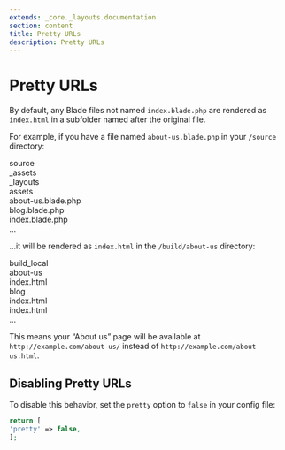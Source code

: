 ```yaml
---
extends: _core._layouts.documentation
section: content
title: Pretty URLs
description: Pretty URLs
---
```


# Pretty URLs

By default, any Blade files not named `index.blade.php` are rendered as `index.html` in a subfolder named after the
original file.

For example, if you have a file named `about-us.blade.php` in your `/source` directory:

<div class="files">
    <div class="folder folder--open">source
        <div class="folder">_assets</div>
        <div class="folder">_layouts</div>
        <div class="folder">assets</div>
        <div class="file focus">about-us.blade.php</div>
        <div class="file">blog.blade.php</div>
        <div class="file">index.blade.php</div>
    </div>
    <div class="ellipsis">...</div>
</div>

…it will be rendered as `index.html` in the `/build/about-us` directory:

<div class="files">
    <div class="folder folder--open">build_local
        <div class="folder folder--open focus">about-us
            <div class="file">index.html</div>
        </div>
        <div class="folder folder--open">blog
            <div class="file">index.html</div>
        </div>
        <div class="file">index.html</div>
    </div>
    <div class="ellipsis">...</div>
</div>

This means your “About us” page will be available at `http://example.com/about-us/` instead of
`http://example.com/about-us.html`.

## Disabling Pretty URLs

To disable this behavior, set the `pretty` option to `false` in your config file:

```php 
return [
'pretty' => false,
];
```
